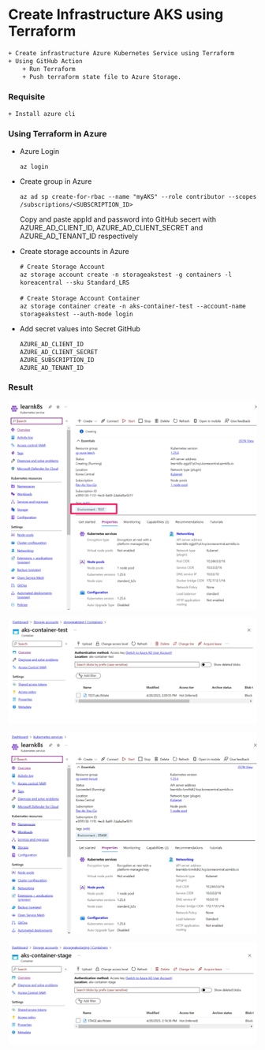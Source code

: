# Create Infrastructure AKS using Terraform
    + Create infrastructure Azure Kubernetes Service using Terraform
    + Using GitHub Action
        + Run Terraform
        + Push terraform state file to Azure Storage.

### Requisite
    + Install azure cli

### Using Terraform in Azure
+ Azure Login
    ```
    az login
    ```

+ Create group in Azure
    ```
    az ad sp create-for-rbac --name "myAKS" --role contributor --scopes /subscriptions/<SUBSCRIPTION_ID>
    ```
    Copy and paste appId and password into GitHub secert with AZURE_AD_CLIENT_ID, AZURE_AD_CLIENT_SECRET and AZURE_AD_TENANT_ID respectively

+ Create storage accounts in Azure
    ```
    # Create Storage Account
    az storage account create -n storageakstest -g containers -l koreacentral --sku Standard_LRS

    # Create Storage Account Container
    az storage container create -n aks-container-test --account-name storageakstest --auth-mode login
    ```

+ Add secret values into Secret GitHub
    ```
    AZURE_AD_CLIENT_ID
    AZURE_AD_CLIENT_SECRET
    AZURE_SUBSCRIPTION_ID
    AZURE_AD_TENANT_ID
    ```

### Result
![AKS on Test](./images/test-aks.png)

![Terraform State File in Azure Storage of Test](./images/test-terraform-state.png)

![AKS on Stage](./images/stage-aks.png)

![Terraform State File in Azure Storage of Stage](./images/stage-terraform-state.png)